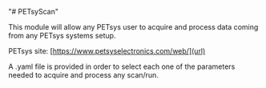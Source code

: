 "# PETsyScan" 

This module will allow any PETsys user to acquire and process data coming from any PETsys systems setup.

PETsys site: [https://www.petsyselectronics.com/web/](url) 

A .yaml file is provided in order to select each one of the parameters needed to acquire and process any scan/run.
